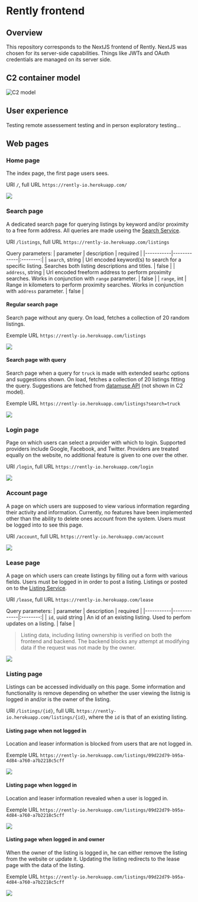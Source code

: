 # Rently frontend

## Overview

This repository corresponds to the NextJS frontend of Rently. NextJS was chosen for its server-side capabilities. Things like JWTs and OAuth credentials are managed on its server side. 

## C2 container model
![C2 model](https://i.imgur.com/34Nvkd4.jpg)

## User experience
Testing remote assessement testing and in person exploratory testing...

## Web pages 

### Home page
The index page, the first page users sees.

URI `/`, full URL `https://rently-io.herokuapp.com/`

![](https://i.imgur.com/TlHkYOm.png)

### Search page
A dedicated search page for querying listings by keyword and/or proximity to a free form address. All queries are made useing the [Search Service](https://github.com/rently-io/search-service).

URI `/listings`, full URL `https://rently-io.herokuapp.com/listings`

Query parameters:
| parameter | description | required |
|-----------|-------------|:--------:|
| `search`, string | Url encoded keyword(s) to search for a specific listing. Searches both listing descriptions and titles. | false |
| `address`, string | Url encoded freeform address to perform proximity searches. Works in conjunction with `range` parameter. | false |
| `range`, int | Range in kilometers to perform proximity searches. Works in conjunction with `address` parameter. | false |

#### Regular search page
Search page without any query. On load, fetches a collection of 20 random listings.

Exemple URL `https://rently-io.herokuapp.com/listings`

![](https://i.imgur.com/eiii9X0.png)

#### Search page with query
Search page when a query for `truck` is made with extended searhc options and suggestions shown. On load, fetches a collection of 20 listings fitting the query. Suggestions are fetched from [datamuse API](https://www.datamuse.com/api/) (not shown in C2 model).

Exemple URL `https://rently-io.herokuapp.com/listings?search=truck`

![](https://i.imgur.com/FXPoBHz.png)

### Login page
Page on which users can select a provider with which to login. Supported providers include Google, Facebook, and Twitter. Providers are treated equally on the website, no additional feature is given to one over the other.

URI `/login`, full URL `https://rently-io.herokuapp.com/login`

![](https://i.imgur.com/D1cGo2c.png)

### Account page
A page on which users are supposed to view various information regarding their activity and information. Currently, no features have been implemented other than the ability to delete ones account from the system. Users must be logged into to see this page. 

URI `/account`, full URL `https://rently-io.herokuapp.com/account`

![](https://i.imgur.com/oWhwmA6.png)

### Lease page
A page on which users can create listings by filling out a form with various fields. Users must be logged in in order to post a listing. Listings or posted on to the [Listing Service](https://github.com/rently-io/listing-service).

URI `/lease`, full URL `https://rently-io.herokuapp.com/lease`

Query parameters:
| parameter | description | required |
|-----------|-------------|:--------:|
| `id`, uuid string | An id of an existing listing. Used to perfom updates on a listing. | false |

> Listing data, including listing ownership is verified on both the frontend and backend. The backend blocks any attempt at modifying data if the request was not made by the owner.

![](https://i.imgur.com/aekd6oL.png)

### Listing page
Listings can be accessed individually on this page. Some information and functionality is remove depending on whether the user viewing the listnig is logged in and/or is the owner of the listing.

URI `/listings/{id}`, full URL `https://rently-io.herokuapp.com/listings/{id}`, where the `id` is that of an existing listing.

#### Listing page when not logged in
Location and leaser information is blocked from users that are not logged in.

Exemple URL `https://rently-io.herokuapp.com/listings/09d22d79-b95a-4d84-a760-a7b2218c5cff`

![](https://i.imgur.com/JnnZG3Q.png)

#### Listing page when logged in
Location and leaser information revealed when a user is logged in.

Exemple URL `https://rently-io.herokuapp.com/listings/09d22d79-b95a-4d84-a760-a7b2218c5cff`

![](https://i.imgur.com/hTjou1u.png)

#### Listing page when logged in and owner
When the owner of the listing is logged in, he can either remove the listing from the website or update it. Updating the listing redirects to the lease page with the data of the listing.

Exemple URL `https://rently-io.herokuapp.com/listings/09d22d79-b95a-4d84-a760-a7b2218c5cff`

![](https://i.imgur.com/cBsgy3g.png)
